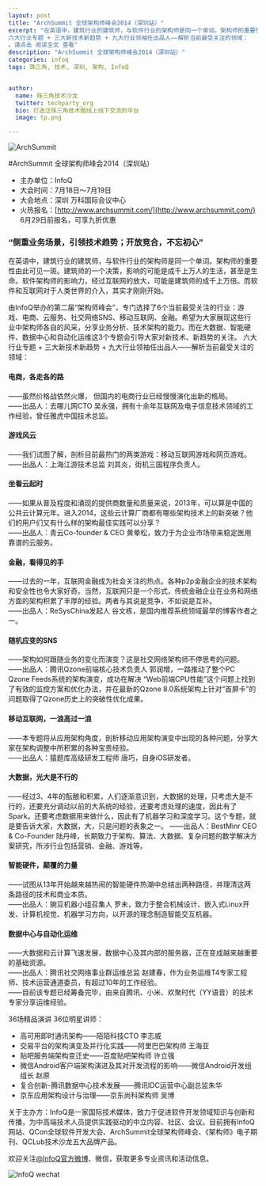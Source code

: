 ```yaml
---
layout: post
title: "ArchSummit 全球架构师峰会2014（深圳站）"
excerpt: "在英语中，建筑行业的建筑师，与软件行业的架构师是同一个单词。架构师的重要性由此可见一斑。建筑师的一个决策，影响的可能是成千上万人的生活，甚至是生命。软件架构师的影响力，经过互联网的放大，可能是建筑师的成千上万倍。而软件和互联网对于人类世界的介入，其实才刚刚开始。由InfoQ举办的第二届“架构师峰会”，专门选择了6个当前最受关注的行业：游戏、电商、云服务、社交网络SNS、移动互联网、金融。希望为大家展现这些行业中架构师各自的风采，分享业务分析、技术架构的能力。而在大数据、智能硬件、数据中心和自动化运维这3个专题会引导大家对新技术、新趋势的关注。
六大行业专题 + 三大新技术新趋势 + 九大行业领袖任出品人——解析当前最受关注的领域：
。请点击 阅读全文 查看"
description: "ArchSummit 全球架构师峰会2014（深圳站）"
categories: infoq
tags: 珠三角, 技术, 深圳, 架构, InfoQ


author:
  name: 珠三角技术沙龙
  twitter: techparty_org
  bio: 打造泛珠三角技术圈线上线下交流的平台
  image: tp.png

---
```



![ArchSummit](http://ww4.sinaimg.cn/large/68147f68gw1ehb58ybwq3j20fk078q4b.jpg)

#ArchSummit 全球架构师峰会2014（深圳站）

* 主办单位：InfoQ 
* 大会时间：7月18日～7月19日
* 大会地点：深圳 万科国际会议中心
* 火热报名：[http://www.archsummit.com/](http://www.archsummit.com/)  6月29日前报名，可享九折优惠

### “侧重业务场景，引领技术趋势；开放竞合，不忘初心”

在英语中，建筑行业的建筑师，与软件行业的架构师是同一个单词。架构师的重要性由此可见一斑。建筑师的一个决策，影响的可能是成千上万人的生活，甚至是生命。软件架构师的影响力，经过互联网的放大，可能是建筑师的成千上万倍。而软件和互联网对于人类世界的介入，其实才刚刚开始。

由InfoQ举办的第二届“架构师峰会”，专门选择了6个当前最受关注的行业：游戏、电商、云服务、社交网络SNS、移动互联网、金融。希望为大家展现这些行业中架构师各自的风采，分享业务分析、技术架构的能力。而在大数据、智能硬件、数据中心和自动化运维这3个专题会引导大家对新技术、新趋势的关注。
六大行业专题 + 三大新技术新趋势 + 九大行业领袖任出品人——解析当前最受关注的领域：

#### 电商，各走各的路
——虽然价格战依然火爆， 但国内的电商行业已经慢慢演化出新的格局。    
——出品人：去哪儿网CTO 吴永强，拥有十余年互联网及电子信息技术领域的工作经验，曾任雅虎中国技术总监。

#### 游戏风云
——我们试图了解，剖析目前最热门的两类游戏：移动互联网游戏和网页游戏。    
——出品人：上海江游技术总监 刘其炎，街机三国程序负责人。

#### 坐看云起时
——如果从普及程度和涌现的提供商数量和质量来说，2013年，可以算是中国的公共云计算元年。进入2014，这些云计算厂商都有哪些架构技术上的新突破？他们的用户们又有什么样的架构最佳实践可以分享？    
——出品人：青云Co-founder & CEO 黄晕松，致力于为企业市场带来稳定医用靠谱的云服务。

#### 金融，看得见的手
——过去的一年，互联网金融成为社会关注的热点。各种p2p金融企业的技术架构和安全性也令大家好奇。当然，互联网只是一个形式，传统金融企业在业务和网络方面的架构积累了丰厚的经验。两者与其说是竞争，不如说是互补。    
——出品人：ReSysChina发起人 谷文栋，是国内推荐系统领域最早的博客作者之一。

#### 随机应变的SNS 
——架构如何跟随业务的变化而演变？这是社交网络架构师不停思考的问题。    
——出品人：腾讯Qzone前端核心技术负责人 郭润增，一路推动了整个PC Qzone Feeds系统的架构演变，成功在解决 “Web前端CPU性能”这个问题上找到了有效的监控方案和优化办法，并在最新的Qzone 8.0系统架构上针对“首屏卡”的问题取得了Qzone历史上的突破性优化成果。

#### 移动互联网，一浪高过一浪
——本专题将从应用架构角度，剖析移动应用架构演变中出现的各种问题，分享大家在架构调整中所积累的各种宝贵经验。     
——出品人：猿题库高级研发工程师 唐巧，自身iOS研发者。

#### 大数据，光大是不行的
——经过3、4年的酝酿和积累，人们逐渐意识到，大数据的处理，只考虑大是不行的，还要充分调动以前的大系统的经验，还要考虑处理的速度，因此有了Spark。还要考虑数据用来做什么，因此有了机器学习和深度学习。这个专题，就是要告诉大家，大数据，大，只是问题的表象之一。
——出品人：BestMinr CEO & Co-Founder 陆丹峰，长期致力于架构、算法、大数据、复杂问题的数学解决方案研究，所涉行业包括营销、金融、游戏等。

#### 智能硬件，颠覆的力量
——试图从13年开始越来越热闹的智能硬件热潮中总结出两种路径，并理清这两条路径的技术和商业本质。   
——出品人：豌豆机器小组召集人 罗未，致力于整合机械设计、嵌入式Linux开发、计算机视觉、机器学习方向，以开源的理念制造智能交互机器。  

#### 数据中心与自动化运维
——大数据和云计算飞速发展，数据中心及其内部的服务器，正在变成越来越重要的基础资源。    
——出品人：腾讯社交网络事业群运维总监 赵建春，作为业务运维T4专家工程师、技术运营通道委员，有超过10年的工作经验。    
——目前该专题已经筹备完毕，由来自腾讯、小米、欢聚时代（YY语音）的技术专家分享运维经验。    
 
36场精品演讲 36位明星讲师：

 * 高可用即时通讯架构——陌陌科技CTO 李志威
 * 交易平台的架构演变及并行化实践——阿里巴巴架构师 王海亚
 * 贴吧服务端架构变迁史——百度贴吧架构师 许立强
 * 微信Android客户端架构演进及其对开发流程的影响——微信Android开发组组长 赵原
 * 复合创新-腾讯数据中心技术发展——腾讯IDC运营中心副总监朱华
 * 京东应用架构设计与治理——京东尚科架构师 吴博


关于主办方：InfoQ是一家国际技术媒体，致力于促进软件开发领域知识与创新和传播，为中高端技术人员提供实践驱动的中立内容、社区、会议。目前拥有InfoQ网站、QCon全球软件开发大会、ArchSummit全球架构师峰会、《架构师》电子期刊、QCLub技术沙龙五大品牌产品。

欢迎关注[@InfoQ官方微博](http://weibo.com/infoqchina)、微信，获取更多专业资讯和活动信息。


![InfoQ wechat](http://ww2.sinaimg.cn/large/62503f09gw1ehkdgn66soj205k05kaad.jpg)
